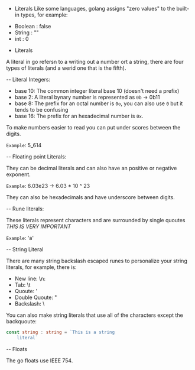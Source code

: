 - Literals
Like some languages, golang assigns "zero values" to the built-in types, for example:

* Boolean : false
* String : ""
* int : 0


- Literals

A literal in go refersn to a writing out a number ort a string, there are four types of literals (and a werid one that is the fifth).

-- Literal Integers:

* base 10: The common integer literal base 10 (doesn't need a prefix)
* base 2: A literal bynary number is represented as `0b` -> 0b11
* base 8: The prefix for an octal number is `0o`, you can also use `0` but it tends to be confusing
* base 16: The prefix for an hexadecimal number is `0x`.

To make numbers easier to read you can put under scores between the digits.

`Example`: 5_614


-- Floating point Literals:

They can be decimal literals and can also have an positive or negative exponent.

`Example`: 6.03e23 -> 6.03 * 10 ^ 23

They can also be hexadecimals and have underscore between digits.


-- Rune literals:

These literals represent characters and are surrounded by single quoutes *THIS IS VERY IMPORTANT*

`Example`: 'a'

-- String Literal

There are many string backslash escaped runes to personalize your string literals, for example, there is:

* New line: \n:
* Tab: \t
* Quoute: \'
* Double Quoute: \"
* Backslash: \\

You can also make string literals that use all of the characters except the backquoute:

```go
const string : string = `This is a string
    literal`
```


-- Floats

The go floats use IEEE 754.

